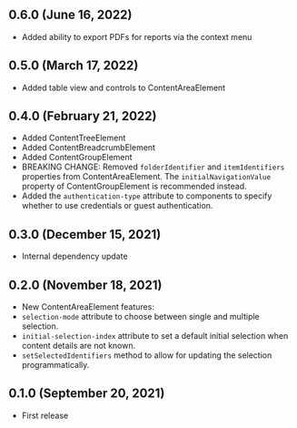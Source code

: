 ## 0.6.0 (June 16, 2022)

- Added ability to export PDFs for reports via the context menu

## 0.5.0 (March 17, 2022)

- Added table view and controls to ContentAreaElement

## 0.4.0 (February 21, 2022)

- Added ContentTreeElement
- Added ContentBreadcrumbElement
- Added ContentGroupElement
- BREAKING CHANGE: Removed `folderIdentifier` and `itemIdentifiers` properties from ContentAreaElement. The `initialNavigationValue` property of ContentGroupElement is recommended instead.
- Added the `authentication-type` attribute to components to specify whether to use credentials or guest authentication.

## 0.3.0 (December 15, 2021)

- Internal dependency update

## 0.2.0 (November 18, 2021)

- New ContentAreaElement features:
- `selection-mode` attribute to choose between single and multiple selection.
- `initial-selection-index` attribute to set a default initial selection when content details are not known.
- `setSelectedIdentifiers` method to allow for updating the selection programmatically.

## 0.1.0 (September 20, 2021)

- First release
